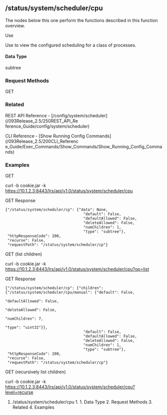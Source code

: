 ## /status/system/scheduler/cpu

The nodes below this one perform the functions described in this function
overview.

Use

Use to view the configured scheduling for a class of processes.

#### Data Type

subtree

### Request Methods

GET

### Related

REST API Reference - [/config/system/scheduler](/093Release_2.5/250REST_API_Re
ference_Guide/config/system/scheduler)

CLI Reference - [Show Running Config Commands](/093Release_2.5/200CLI_Referenc
e_Guide/Exec_Commands/Show_Commands/Show_Running_Config_Commands)

### Examples

GET

curl -b cookie.jar -k
https://10.1.2.3:8443/lrs/api/v1.0/status/system/scheduler/cpu

GET Response

    
    
    {"/status/system/scheduler/cp": {"data": None,
                                       "default": False,
                                       "defaultAllowed": False,
                                       "deleteAllowed": False,
                                       "numChildren": 1,
                                       "type": "subtree"},
     "httpResponseCode": 200,
     "recurse": False,
     "requestPath": "/status/system/scheduler/cp"}
    

GET (list children)

curl -b cookie.jar -k
https://10.1.2.3:8443/lrs/api/v1.0/status/system/scheduler/cpu?op=list

GET Response

    
    
    {"/status/system/scheduler/cp": {"children": {"/status/system/scheduler/cpu/manual": {"default": False,
                                                                                              "defaultAllowed": False,
                                                                                              "deleteAllowed": False,
                                                                                              "numChildren": 7,
                                                                                              "type": "uint32"}},
                                       "default": False,
                                       "defaultAllowed": False,
                                       "deleteAllowed": False,
                                       "numChildren": 1,
                                       "type": "subtree"},
     "httpResponseCode": 200,
     "recurse": False,
     "requestPath": "/status/system/scheduler/cp"}
    

GET (recursively list children)

curl -b cookie.jar -k
https://10.1.2.3:8443/lrs/api/v1.0/status/system/scheduler/cpu?level=recurse

  1. /status/system/scheduler/cpu
    1.       1. Data Type
    2. Request Methods
    3. Related
    4. Examples

